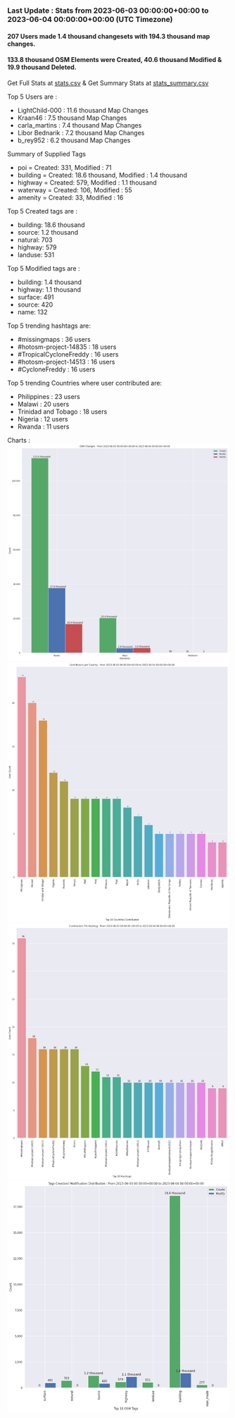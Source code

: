 ### Last Update : Stats from 2023-06-03 00:00:00+00:00 to 2023-06-04 00:00:00+00:00 (UTC Timezone)

#### 207 Users made 1.4 thousand changesets with 194.3 thousand map changes.
#### 133.8 thousand OSM Elements were Created, 40.6 thousand Modified & 19.9 thousand Deleted.
Get Full Stats at [stats.csv](/stats/hotosm/Daily/stats.csv)
 & Get Summary Stats at [stats_summary.csv](/stats/hotosm/Daily/stats_summary.csv)

Top 5 Users are : 
- LightChild-000 : 11.6 thousand Map Changes
- Kraan46 : 7.5 thousand Map Changes
- carla_martins : 7.4 thousand Map Changes
- Libor Bednarik : 7.2 thousand Map Changes
- b_rey952 : 6.2 thousand Map Changes

Summary of Supplied Tags
- poi = Created: 331, Modified : 71
- building = Created: 18.6 thousand, Modified : 1.4 thousand
- highway = Created: 579, Modified : 1.1 thousand
- waterway = Created: 106, Modified : 55
- amenity = Created: 33, Modified : 16


Top 5 Created tags are :
- building: 18.6 thousand
- source: 1.2 thousand
- natural: 703
- highway: 579
- landuse: 531


Top 5 Modified tags are :
- building: 1.4 thousand
- highway: 1.1 thousand
- surface: 491
- source: 420
- name: 132


Top 5 trending hashtags are:
- #missingmaps : 36 users
- #hotosm-project-14835 : 18 users
- #TropicalCycloneFreddy : 16 users
- #hotosm-project-14513 : 16 users
- #CycloneFreddy : 16 users


Top 5 trending Countries where user contributed are:
- Philippines : 23 users
- Malawi : 20 users
- Trinidad and Tobago : 18 users
- Nigeria : 12 users
- Rwanda : 11 users


 Charts : 
![Alt text](./stats_osm_changes.png) 
![Alt text](./stats_users_per_country.png) 
![Alt text](./stats_users_per_hashtag.png) 
![Alt text](./stats_tags.png) 

